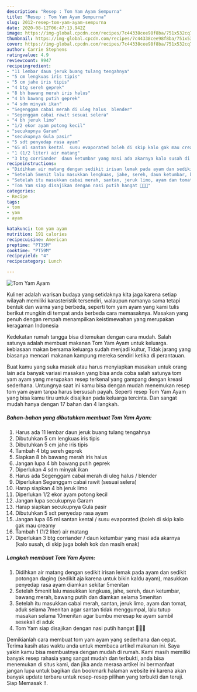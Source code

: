 ```yaml
---
description: "Resep : Tom Yam Ayam Sempurna"
title: "Resep : Tom Yam Ayam Sempurna"
slug: 2012-resep-tom-yam-ayam-sempurna
date: 2020-08-12T06:47:13.942Z
image: https://img-global.cpcdn.com/recipes/7c44338cee98f8ba/751x532cq70/tom-yam-ayam-foto-resep-utama.jpg
thumbnail: https://img-global.cpcdn.com/recipes/7c44338cee98f8ba/751x532cq70/tom-yam-ayam-foto-resep-utama.jpg
cover: https://img-global.cpcdn.com/recipes/7c44338cee98f8ba/751x532cq70/tom-yam-ayam-foto-resep-utama.jpg
author: Carrie Stephens
ratingvalue: 4.9
reviewcount: 9947
recipeingredient:
- "11 lembar daun jeruk buang tulang tengahnya"
- "5 cm lengkuas iris tipis"
- "5 cm jahe iris tipis"
- "4 btg sereh geprek"
- "8 bh bawang merah iris halus"
- "4 bh bawang putih geprek"
- "4 sdm minyak ikan"
- "Segenggam cabai merah di uleg halus  blender"
- "Segenggam cabai rawit sesuai selera"
- "4 bh jeruk limo"
- "1/2 ekor ayam potong kecil"
- "secukupnya Garam"
- "secukupnya Gula pasir"
- "5 sdt penyedap rasa ayam"
- "65 ml santan kental  susu evaporated boleh di skip kalo gak mau creamy"
- "1 (1/2 liter) air matang"
- "3 btg corriander  daun ketumbar yang masi ada akarnya kalo susah di skip juga boleh kok dan masih enak"
recipeinstructions:
- "Didihkan air matang dengan sedikit irisan lemak pada ayam dan sedikit potongan daging (sedikit aja karena untuk bikin kaldu ayam), masukkan penyedap rasa ayam diamkan sekitar 5menitan"
- "Setelah 5menit lalu masukkan lengkuas, jahe, sereh, daun ketumbar, bawang merah, bawang putih dan diamkan selama 5menitan"
- "Setelah itu masukkan cabai merah, santan, jeruk limo, ayam dan tomat, aduk selama 7menitan agar santan tidak menggumpal, lalu tutup masakan selama 10menitan agar bumbu meresap ke ayam sambil sesekali di aduk"
- "Tom Yam siap disajikan dengan nasi putih hangat 👩🏻‍🍳"
categories:
- Recipe
tags:
- tom
- yam
- ayam

katakunci: tom yam ayam 
nutrition: 191 calories
recipecuisine: American
preptime: "PT35M"
cooktime: "PT59M"
recipeyield: "4"
recipecategory: Lunch

---
```



![Tom Yam Ayam](https://img-global.cpcdn.com/recipes/7c44338cee98f8ba/751x532cq70/tom-yam-ayam-foto-resep-utama.jpg)

Kuliner adalah warisan budaya yang setidaknya kita jaga karena setiap wilayah memiliki karasteristik tersendiri, walaupun namanya sama tetapi bentuk dan warna yang berbeda, seperti tom yam ayam yang kami tulis berikut mungkin di tempat anda berbeda cara memasaknya. Masakan yang penuh dengan rempah menampilkan keistimewahan yang merupakan keragaman Indonesia



Kedekatan rumah tangga bisa ditemukan dengan cara mudah. Salah satunya adalah membuat makanan Tom Yam Ayam untuk keluarga. kebiasaan makan bersama keluarga sudah menjadi kultur, Tidak jarang yang biasanya mencari makanan kampung mereka sendiri ketika di perantauan.

Buat kamu yang suka masak atau harus menyiapkan masakan untuk orang lain ada banyak variasi masakan yang bisa anda coba salah satunya tom yam ayam yang merupakan resep terkenal yang gampang dengan kreasi sederhana. Untungnya saat ini kamu bisa dengan mudah menemukan resep tom yam ayam tanpa harus bersusah payah.
Seperti resep Tom Yam Ayam yang bisa kamu tiru untuk disajikan pada keluarga tercinta. Dan sangat mudah hanya dengan 17 bahan dan 4 langkah.


<!--inarticleads1-->

##### Bahan-bahan yang dibutuhkan membuat Tom Yam Ayam:

1. Harus ada 11 lembar daun jeruk buang tulang tengahnya
1. Dibutuhkan 5 cm lengkuas iris tipis
1. Dibutuhkan 5 cm jahe iris tipis
1. Tambah 4 btg sereh geprek
1. Siapkan 8 bh bawang merah iris halus
1. Jangan lupa 4 bh bawang putih geprek
1. Diperlukan 4 sdm minyak ikan
1. Harus ada Segenggam cabai merah di uleg halus / blender
1. Diperlukan Segenggam cabai rawit (sesuai selera)
1. Harap siapkan 4 bh jeruk limo
1. Diperlukan 1/2 ekor ayam potong kecil
1. Jangan lupa secukupnya Garam
1. Harap siapkan secukupnya Gula pasir
1. Dibutuhkan 5 sdt penyedap rasa ayam
1. Jangan lupa 65 ml santan kental / susu evaporated (boleh di skip kalo gak mau creamy
1. Tambah 1 (1/2 liter) air matang
1. Diperlukan 3 btg corriander / daun ketumbar yang masi ada akarnya (kalo susah, di skip juga boleh kok dan masih enak)




<!--inarticleads2-->

##### Langkah membuat  Tom Yam Ayam:

1. Didihkan air matang dengan sedikit irisan lemak pada ayam dan sedikit potongan daging (sedikit aja karena untuk bikin kaldu ayam), masukkan penyedap rasa ayam diamkan sekitar 5menitan
1. Setelah 5menit lalu masukkan lengkuas, jahe, sereh, daun ketumbar, bawang merah, bawang putih dan diamkan selama 5menitan
1. Setelah itu masukkan cabai merah, santan, jeruk limo, ayam dan tomat, aduk selama 7menitan agar santan tidak menggumpal, lalu tutup masakan selama 10menitan agar bumbu meresap ke ayam sambil sesekali di aduk
1. Tom Yam siap disajikan dengan nasi putih hangat 👩🏻‍🍳




Demikianlah cara membuat tom yam ayam yang sederhana dan cepat. Terima kasih atas waktu anda untuk membaca artikel makanan ini. Saya yakin kamu bisa membuatnya dengan mudah di rumah. Kami masih memiliki banyak resep rahasia yang sangat mudah dan terbukti, anda bisa menemukan di situs kami, dan jika anda merasa artikel ini bermanfaat jangan lupa untuk bagikan dan bookmark halaman website ini karena akan banyak update terbaru untuk resep-resep pilihan yang terbukti dan teruji. Siap Memasak !!. 
